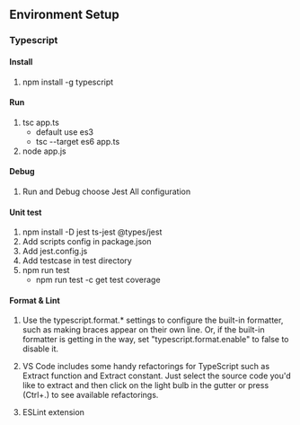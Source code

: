 ## Environment Setup

### Typescript

#### Install

1. npm install -g typescript

#### Run

1. tsc app.ts
    - default use es3
    - tsc --target es6 app.ts
2. node app.js

#### Debug

1. Run and Debug choose Jest All configuration

#### Unit test

1. npm install -D jest ts-jest @types/jest
2. Add scripts config in package.json
3. Add jest.config.js
4. Add testcase in test directory
5. npm run test
   - npm run test -c get test coverage

#### Format & Lint

1. Use the typescript.format.* settings to configure the built-in formatter, such as making braces appear on their own line. Or, if the built-in formatter is getting in the way, set "typescript.format.enable" to false to disable it.

2. VS Code includes some handy refactorings for TypeScript such as Extract function and Extract constant. Just select the source code you'd like to extract and then click on the light bulb in the gutter or press (Ctrl+.) to see available refactorings.

3. ESLint extension

